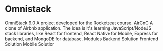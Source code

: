 # Omnistack
OmniStack 9.0 A project developed for the Rocketseat course.  AirCnC A clone of Airbnb application.  The idea is it's learning JavaScript/NodeJS stack libraries, like React for frontend, React Native for Mobile, Express for backend, and MongoDB for database.  Modules Backend Solution Frontend Solution Mobile Solution
